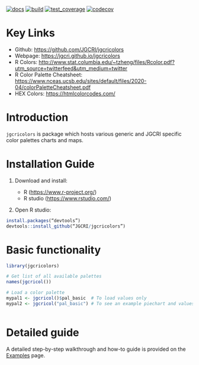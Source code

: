 [![docs](https://github.com/JGCRI/jgcricolors/actions/workflows/pkgdown.yaml/badge.svg)](https://github.com/JGCRI/jgcricolors/actions/workflows/pkgdown.yaml)
[![build](https://github.com/JGCRI/jgcricolors/actions/workflows/build.yml/badge.svg?branch=main)](https://github.com/JGCRI/jgcricolors/actions/workflows/build.yml)
[![test_coverage](https://github.com/JGCRI/jgcricolors/actions/workflows/test_coverage.yml/badge.svg?branch=main)](https://github.com/JGCRI/jgcricolors/actions/workflows/test_coverage.yml)
[![codecov](https://codecov.io/gh/JGCRI/jgcricolors/branch/main/graph/badge.svg?token=2T6IZHQV9J)](https://codecov.io/gh/JGCRI/jgcricolors)


<!-- ------------------------>
<!-- ------------------------>
# <a name="KeyLinks"></a>Key Links
<!-- ------------------------>
<!-- ------------------------>

- Github: https://github.com/JGCRI/jgcricolors
- Webpage: https://jgcri.github.io/jgcricolors
- R Colors: http://www.stat.columbia.edu/~tzheng/files/Rcolor.pdf?utm_source=twitterfeed&utm_medium=twitter
- R Color Palette Cheatsheet: https://www.nceas.ucsb.edu/sites/default/files/2020-04/colorPaletteCheatsheet.pdf 
- HEX Colors: https://htmlcolorcodes.com/

  
<!-- ------------------------>
<!-- ------------------------>
# <a name="Introduction"></a>Introduction
<!-- ------------------------>
<!-- ------------------------>

`jgcricolors` is package which hosts various generic and JGCRI specific color palettes charts and maps.

<!-- ------------------------>
<!-- ------------------------>
# <a name="InstallGuide"></a>Installation Guide
<!-- ------------------------>
<!-- ------------------------>

1. Download and install:
    - R (https://www.r-project.org/)
    - R studio (https://www.rstudio.com/)  
    
2. Open R studio:

```r
install.packages(“devtools”)
devtools::install_github(“JGCRI/jgcricolors”)
```

<!-- ------------------------>
<!-- ------------------------>
# Basic functionality
<!-- ------------------------>
<!-- ------------------------>

```r
library(jgcricolors)

# Get list of all available palettes
names(jgcricol())

# Load a color palette
mypal1 <- jgcricol()$pal_basic  # To load values only
mypal2 <- jgcricol("pal_basic") # To see an example piechart and values



```

<!-- ------------------------>
<!-- ------------------------>
# Detailed guide
<!-- ------------------------>
<!-- ------------------------>

A detailed step-by-step walkthrough and how-to guide is provided on the [Examples](https://jgcri.github.io/jgcricolors/articles/vignette_examples.html) page. 

